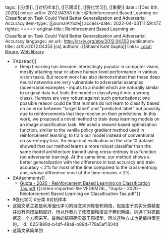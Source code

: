 tags:: [[分类]], [[对抗样本]], [[已阅读]], [[强化学习]], [[重要]]
date:: [[Dec 8th, 2020]]
extra:: arXiv: 2012.04353
title:: @Reinforcement Based Learning on Classification Task Could Yield Better Generalization and Adversarial Accuracy
item-type:: [[journalArticle]]
access-date:: 2022-04-03T11:59:47Z
rights:: ⭐⭐⭐⭐⭐
original-title:: Reinforcement Based Learning on Classification Task Could Yield Better Generalization and Adversarial Accuracy
language:: en
url:: http://arxiv.org/abs/2012.04353
publication-title:: arXiv:2012.04353 [cs]
authors:: [[Shashi Kant Gupta]]
links:: [Local library](zotero://select/library/items/FL8GB2DR), [Web library](https://www.zotero.org/users/8746250/items/FL8GB2DR)

- [[Abstract]]
	- Deep Learning has become interestingly popular in computer vision, mostly attaining near or above human-level performance in various vision tasks. But recent work has also demonstrated that these deep neural networks are very vulnerable to adversarial examples (adversarial examples - inputs to a model which are naturally similar to original data but fools the model in classifying it into a wrong class). Humans are very robust against such perturbations; one possible reason could be that humans do not learn to classify based on an error between "target label" and "predicted label" but possibly due to reinforcements that they receive on their predictions. In this work, we proposed a novel method to train deep learning models on an image classiﬁcation task. We used a reward-based optimization function, similar to the vanilla policy gradient method used in reinforcement learning, to train our model instead of conventional cross-entropy loss. An empirical evaluation on the cifar10 dataset showed that our method learns a more robust classiﬁer than the same model architecture trained using cross-entropy loss function (on adversarial training). At the same time, our method shows a better generalization with the difference in test accuracy and train accuracy < 2% for most of the time compared to the cross-entropy one, whose difference most of the time remains > 2%.
- [[Attachments]]
	- [Gupta - 2020 - Reinforcement Based Learning on Classification Tas.pdf](zotero://select/library/items/VFD6M74L) {{zotero-imported-file VFD6M74L, "Gupta - 2020 - Reinforcement Based Learning on Classification Tas.pdf"}}
- #强化学习 #分类 #对抗样本
- 这篇文章主要是利用强化学习的理念来训练卷积网络，但是由于其实分类精度并没有原模型精度好，所以作者为了使模型精度高于卷积网络，挑选了对抗数据这一个方面来写。最后的结果确实高于原模型，所以这种方式也是值得借鉴的。
  id:: 6251880d-b4df-48a8-b89d-778a5af1304d
- 这篇文章简单到